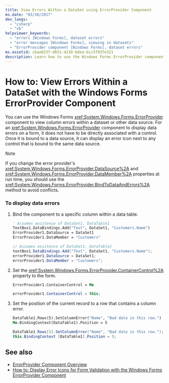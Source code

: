 ```yaml
---
title: View Errors Within a DataSet using ErrorProvider Component
ms.date: "03/30/2017"
dev_langs: 
  - "csharp"
  - "vb"
helpviewer_keywords: 
  - "errors [Windows Forms], dataset errors"
  - "error messages [Windows Forms], viewing in datasets"
  - "ErrorProvider component [Windows Forms], dataset errors"
ms.assetid: cbae023f-d651-4210-bdea-bcc5f037e321
description: Learn how to use the Windows Forms ErrorProvider component to view column errors within a dataset or other data source.
---
```

# How to: View Errors Within a DataSet with the Windows Forms ErrorProvider Component
You can use the Windows Forms <xref:System.Windows.Forms.ErrorProvider> component to view column errors within a dataset or other data source. For an <xref:System.Windows.Forms.ErrorProvider> component to display data errors on a form, it does not have to be directly associated with a control. Once it is bound to a data source, it can display an error icon next to any control that is bound to the same data source.  
  
> [!NOTE]
> If you change the error provider's <xref:System.Windows.Forms.ErrorProvider.DataSource%2A> and <xref:System.Windows.Forms.ErrorProvider.DataMember%2A> properties at run time, you should use the <xref:System.Windows.Forms.ErrorProvider.BindToDataAndErrors%2A> method to avoid conflicts.  
  
### To display data errors  
  
1. Bind the component to a specific column within a data table.  
  
    ```vb  
    ' Assumes existence of DataSet1, DataTable1  
    TextBox1.DataBindings.Add("Text", DataSet1, "Customers.Name")  
    ErrorProvider1.DataSource = DataSet1  
    ErrorProvider1.DataMember = "Customers"  
    ```  
  
    ```csharp  
    // Assumes existence of DataSet1, DataTable1  
    textBox1.DataBindings.Add("Text", DataSet1, "Customers.Name");  
    errorProvider1.DataSource = DataSet1;  
    errorProvider1.DataMember = "Customers";  
    ```  
  
2. Set the <xref:System.Windows.Forms.ErrorProvider.ContainerControl%2A> property to the form.  
  
    ```vb  
    ErrorProvider1.ContainerControl = Me  
    ```  
  
    ```csharp  
    errorProvider1.ContainerControl = this;  
    ```  
  
3. Set the position of the current record to a row that contains a column error.  
  
    ```vb  
    DataTable1.Rows(5).SetColumnError("Name", "Bad data in this row.")  
    Me.BindingContext(DataTable1).Position = 5  
    ```  
  
    ```csharp  
    DataTable1.Rows[5].SetColumnError("Name", "Bad data in this row.");  
    this.BindingContext [DataTable1].Position = 5;  
    ```  
  
## See also

- [ErrorProvider Component Overview](errorprovider-component-overview-windows-forms.md)
- [How to: Display Error Icons for Form Validation with the Windows Forms ErrorProvider Component](display-error-icons-for-form-validation-with-wf-errorprovider.md)
